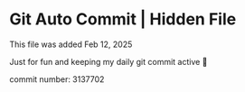 # Git Auto Commit | Hidden File

This file was added Feb 12, 2025

Just for fun and keeping my daily git commit active 🤪

commit number: 3137702
